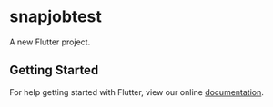 # snapjobtest

A new Flutter project.

## Getting Started

For help getting started with Flutter, view our online
[documentation](http://flutter.io/).
